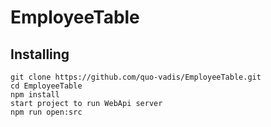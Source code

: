 
# EmployeeTable

## Installing

```
git clone https://github.com/quo-vadis/EmployeeTable.git
cd EmployeeTable
npm install
start project to run WebApi server
npm run open:src
```

